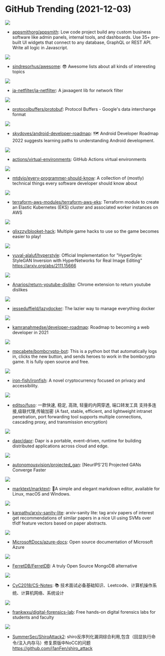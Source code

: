 # GitHub Trending (2021-12-03)

![](https://img.shields.io/badge/TypeScript-New%2024-green?style=flat-square&logo=appveyor)
- [appsmithorg/appsmith](https://github.com/appsmithorg/appsmith): Low code project build any custom business software like admin panels, internal tools, and dashboards. Use 35+ pre-built UI widgets that connect to any database, GraphQL or REST API. Write all logic in Javascript.

![](https://img.shields.io/badge/none-New%20382-green?style=flat-square&logo=appveyor)
- [sindresorhus/awesome](https://github.com/sindresorhus/awesome): 😎 Awesome lists about all kinds of interesting topics

![](https://img.shields.io/badge/Java-New%20153-green?style=flat-square&logo=appveyor)
- [ja-netfilter/ja-netfilter](https://github.com/ja-netfilter/ja-netfilter): A javaagent lib for network filter

![](https://img.shields.io/badge/C%2B%2B-New%2025-green?style=flat-square&logo=appveyor)
- [protocolbuffers/protobuf](https://github.com/protocolbuffers/protobuf): Protocol Buffers - Google's data interchange format

![](https://img.shields.io/badge/Kotlin-New%20154-green?style=flat-square&logo=appveyor)
- [skydoves/android-developer-roadmap](https://github.com/skydoves/android-developer-roadmap): 🗺 Android Developer Roadmap 2022 suggests learning paths to understanding Android development.

![](https://img.shields.io/badge/PowerShell-New%2011-green?style=flat-square&logo=appveyor)
- [actions/virtual-environments](https://github.com/actions/virtual-environments): GitHub Actions virtual environments

![](https://img.shields.io/badge/none-New%20258-green?style=flat-square&logo=appveyor)
- [mtdvio/every-programmer-should-know](https://github.com/mtdvio/every-programmer-should-know): A collection of (mostly) technical things every software developer should know about

![](https://img.shields.io/badge/HCL-New%2033-green?style=flat-square&logo=appveyor)
- [terraform-aws-modules/terraform-aws-eks](https://github.com/terraform-aws-modules/terraform-aws-eks): Terraform module to create an Elastic Kubernetes (EKS) cluster and associated worker instances on AWS

![](https://img.shields.io/badge/JavaScript-New%2040-green?style=flat-square&logo=appveyor)
- [glixzzy/blooket-hack](https://github.com/glixzzy/blooket-hack): Multiple game hacks to use so the game becomes easier to play!

![](https://img.shields.io/badge/Python-New%2048-green?style=flat-square&logo=appveyor)
- [yuval-alaluf/hyperstyle](https://github.com/yuval-alaluf/hyperstyle): Official Implementation for "HyperStyle: StyleGAN Inversion with HyperNetworks for Real Image Editing" https://arxiv.org/abs/2111.15666

![](https://img.shields.io/badge/JavaScript-New%20501-green?style=flat-square&logo=appveyor)
- [Anarios/return-youtube-dislike](https://github.com/Anarios/return-youtube-dislike): Chrome extension to return youtube dislikes

![](https://img.shields.io/badge/Go-New%20235-green?style=flat-square&logo=appveyor)
- [jesseduffield/lazydocker](https://github.com/jesseduffield/lazydocker): The lazier way to manage everything docker

![](https://img.shields.io/badge/TypeScript-New%20153-green?style=flat-square&logo=appveyor)
- [kamranahmedse/developer-roadmap](https://github.com/kamranahmedse/developer-roadmap): Roadmap to becoming a web developer in 2021

![](https://img.shields.io/badge/Python-New%2037-green?style=flat-square&logo=appveyor)
- [mpcabete/bombcrypto-bot](https://github.com/mpcabete/bombcrypto-bot): This is a python bot that automatically logs in, clicks the new button, and sends heroes to work in the bombcrypto game. It is fully open source and free.

![](https://img.shields.io/badge/TypeScript-New%206-green?style=flat-square&logo=appveyor)
- [iron-fish/ironfish](https://github.com/iron-fish/ironfish): A novel cryptocurrency focused on privacy and accessibility.

![](https://img.shields.io/badge/Rust-New%2037-green?style=flat-square&logo=appveyor)
- [editso/fuso](https://github.com/editso/fuso): 一款快速, 稳定, 高效, 轻量的内网穿透, 端口转发工具 支持多连接,级联代理,传输加密 (A fast, stable, efficient, and lightweight intranet penetration, port forwarding tool supports multiple connections, cascading proxy, and transmission encryption)

![](https://img.shields.io/badge/Go-New%2017-green?style=flat-square&logo=appveyor)
- [dapr/dapr](https://github.com/dapr/dapr): Dapr is a portable, event-driven, runtime for building distributed applications across cloud and edge.

![](https://img.shields.io/badge/Python-New%2043-green?style=flat-square&logo=appveyor)
- [autonomousvision/projected_gan](https://github.com/autonomousvision/projected_gan): [NeurIPS'21] Projected GANs Converge Faster

![](https://img.shields.io/badge/JavaScript-New%20132-green?style=flat-square&logo=appveyor)
- [marktext/marktext](https://github.com/marktext/marktext): 📝A simple and elegant markdown editor, available for Linux, macOS and Windows.

![](https://img.shields.io/badge/Python-New%2020-green?style=flat-square&logo=appveyor)
- [karpathy/arxiv-sanity-lite](https://github.com/karpathy/arxiv-sanity-lite): arxiv-sanity lite: tag arxiv papers of interest get recommendations of similar papers in a nice UI using SVMs over tfidf feature vectors based on paper abstracts.

![](https://img.shields.io/badge/PowerShell-New%2011-green?style=flat-square&logo=appveyor)
- [MicrosoftDocs/azure-docs](https://github.com/MicrosoftDocs/azure-docs): Open source documentation of Microsoft Azure

![](https://img.shields.io/badge/Go-New%20120-green?style=flat-square&logo=appveyor)
- [FerretDB/FerretDB](https://github.com/FerretDB/FerretDB): A truly Open Source MongoDB alternative

![](https://img.shields.io/badge/Java-New%2079-green?style=flat-square&logo=appveyor)
- [CyC2018/CS-Notes](https://github.com/CyC2018/CS-Notes): 📚 技术面试必备基础知识、Leetcode、计算机操作系统、计算机网络、系统设计

![](https://img.shields.io/badge/Rich%20Text%20Format-New%2058-green?style=flat-square&logo=appveyor)
- [frankwxu/digital-forensics-lab](https://github.com/frankwxu/digital-forensics-lab): Free hands-on digital forensics labs for students and faculty

![](https://img.shields.io/badge/Java-New%2036-green?style=flat-square&logo=appveyor)
- [SummerSec/ShiroAttack2](https://github.com/SummerSec/ShiroAttack2): shiro反序列化漏洞综合利用,包含（回显执行命令/注入内存马）修复原版中NoCC的问题 https://github.com/j1anFen/shiro_attack

